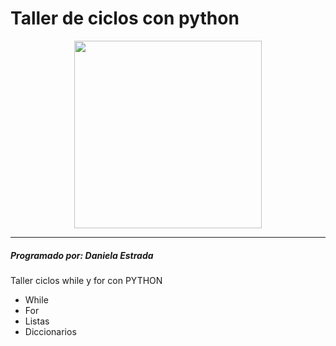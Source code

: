 # Taller de ciclos con python 
<p align="center">
 <img src="https://firebasestorage.googleapis.com/v0/b/pythonjuevesdeg.appspot.com/o/github.jpeg?alt=media&token=31bd901a-d993-42ca-b5b5-ec8d527c8202" 
 width="300" height="">  
</p>

*** 
##### Programado por: Daniela Estrada
Taller ciclos while y for con PYTHON
- While
- For
- Listas
- Diccionarios
